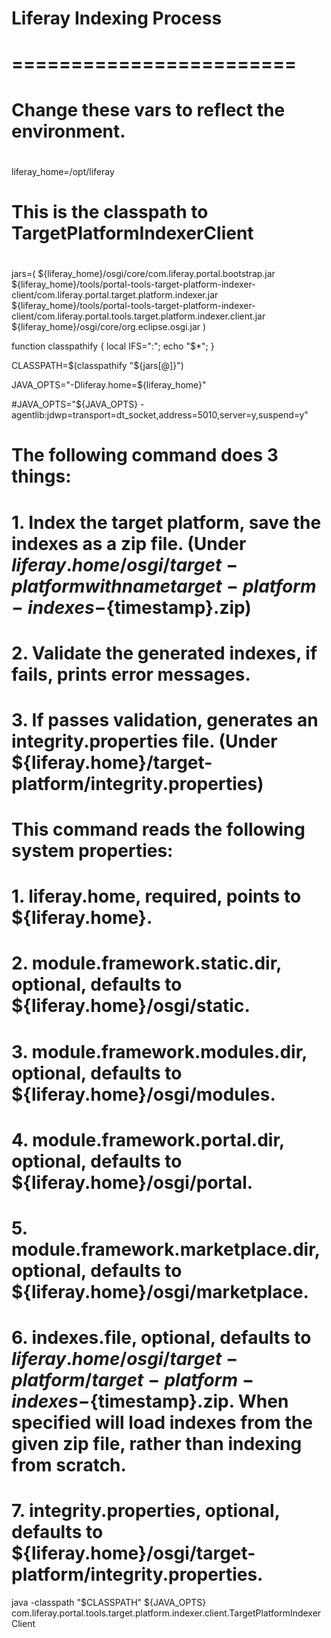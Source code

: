 #
# Liferay Indexing Process
# ========================
#

#
# Change these vars to reflect the environment.
#

liferay_home=/opt/liferay

#
# This is the classpath to TargetPlatformIndexerClient
#
jars=(
	${liferay_home}/osgi/core/com.liferay.portal.bootstrap.jar
	${liferay_home}/tools/portal-tools-target-platform-indexer-client/com.liferay.portal.target.platform.indexer.jar
	${liferay_home}/tools/portal-tools-target-platform-indexer-client/com.liferay.portal.tools.target.platform.indexer.client.jar
	${liferay_home}/osgi/core/org.eclipse.osgi.jar
)

function classpathify { local IFS=":"; echo "$*"; }

CLASSPATH=$(classpathify "${jars[@]}")

JAVA_OPTS="-Dliferay.home=${liferay_home}"

#JAVA_OPTS="${JAVA_OPTS} -agentlib:jdwp=transport=dt_socket,address=5010,server=y,suspend=y"

#
# The following command does 3 things:
# 1. Index the target platform, save the indexes as a zip file. (Under ${liferay.home}/osgi/target-platform with name target-platform-indexes-${timestamp}.zip)
# 2. Validate the generated indexes, if fails, prints error messages.
# 3. If passes validation, generates an integrity.properties file. (Under ${liferay.home}/target-platform/integrity.properties)
#
# This command reads the following system properties:
# 1. liferay.home, required, points to ${liferay.home}.
# 2. module.framework.static.dir, optional, defaults to ${liferay.home}/osgi/static.
# 3. module.framework.modules.dir, optional, defaults to ${liferay.home}/osgi/modules.
# 4. module.framework.portal.dir, optional, defaults to ${liferay.home}/osgi/portal.
# 5. module.framework.marketplace.dir, optional, defaults to ${liferay.home}/osgi/marketplace.
# 6. indexes.file, optional, defaults to ${liferay.home}/osgi/target-platform/target-platform-indexes-${timestamp}.zip. When specified will load indexes from the given zip file, rather than indexing from scratch.
# 7. integrity.properties, optional, defaults to ${liferay.home}/osgi/target-platform/integrity.properties.

java -classpath "$CLASSPATH" ${JAVA_OPTS} \
	com.liferay.portal.tools.target.platform.indexer.client.TargetPlatformIndexerClient